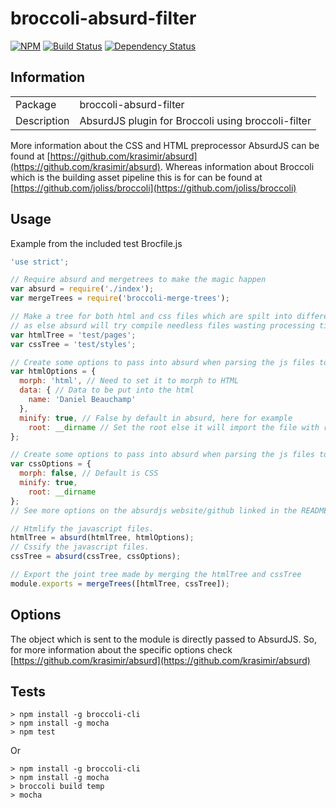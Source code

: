 broccoli-absurd-filter
===========

[![NPM](https://nodei.co/npm/broccoli-absurd-filter.png)](https://nodei.co/npm/broccoli-absurd-filter/)
[![Build Status](https://travis-ci.org/Xulai/broccoli-absurd-filter.png?branch=master)](https://travis-ci.org/Xulai/broccoli-absurd-filter) [![Dependency Status](https://david-dm.org/Xulai/broccoli-absurd-filter.png)](https://david-dm.org/Xulai/broccoli-absurd-filter)

## Information

<table>
<tr>
<td>Package</td><td>broccoli-absurd-filter</td>
</tr>
<tr>
<td>Description</td>
<td>AbsurdJS plugin for Broccoli using broccoli-filter</td>
</tr>
</table>

More information about the CSS and HTML preprocessor AbsurdJS can be found at [https://github.com/krasimir/absurd](https://github.com/krasimir/absurd).
Whereas information about Broccoli which is the building asset pipeline this is for can be found at [https://github.com/joliss/broccoli](https://github.com/joliss/broccoli)

## Usage

Example from the included test Brocfile.js

```javascript
'use strict';

// Require absurd and mergetrees to make the magic happen
var absurd = require('./index');
var mergeTrees = require('broccoli-merge-trees');

// Make a tree for both html and css files which are spilt into different directories
// as else absurd will try compile needless files wasting processing time
var htmlTree = 'test/pages';
var cssTree = 'test/styles';

// Create some options to pass into absurd when parsing the js files to turn into CSS
var htmlOptions = {
  morph: 'html', // Need to set it to morph to HTML
  data: { // Data to be put into the html
    name: 'Daniel Beauchamp'
  },
  minify: true, // False by default in absurd, here for example
	root: __dirname // Set the root else it will import the file with relative pathing.
};

// Create some options to pass into absurd when parsing the js files to turn into CSS
var cssOptions = {
  morph: false, // Default is CSS
  minify: true,
	root: __dirname
};
// See more options on the absurdjs website/github linked in the README.md

// Htmlify the javascript files.
htmlTree = absurd(htmlTree, htmlOptions);
// Cssify the javascript files.
cssTree = absurd(cssTree, cssOptions);

// Export the joint tree made by merging the htmlTree and cssTree
module.exports = mergeTrees([htmlTree, cssTree]);
```

## Options

The object which is sent to the module is directly passed to AbsurdJS. So, for more information about the specific options check [https://github.com/krasimir/absurd](https://github.com/krasimir/absurd)

## Tests

```
> npm install -g broccoli-cli
> npm install -g mocha
> npm test
```
Or
```
> npm install -g broccoli-cli
> npm install -g mocha
> broccoli build temp
> mocha
```
